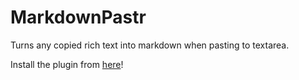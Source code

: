 MarkdownPastr
=============

Turns any copied rich text into markdown when pasting to textarea.

Install the plugin from [here](https://chrome.google.com/webstore/detail/markdown-pastr/pjeclabeidkcjhopjbgpiimlaccpdkgk)!
